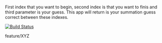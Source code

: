 First index that you want to begin, second index is that you want to finis and third parameter is your guess. This app will return is your summation guess correct between these indexes.

[![Build Status](https://app.travis-ci.com/tugceozg/project481.svg?branch=main)](https://app.travis-ci.com/tugceozg/project481)

feature/XYZ